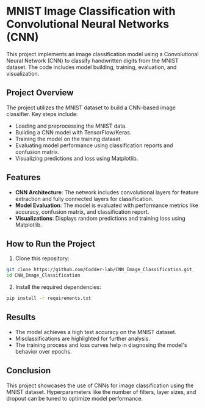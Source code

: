 
# MNIST Image Classification with Convolutional Neural Networks (CNN)

This project implements an image classification model using a Convolutional Neural Network (CNN) to classify handwritten digits from the MNIST dataset. The code includes model building, training, evaluation, and visualization.


## Project Overview

The project utilizes the MNIST dataset to build a CNN-based image classifier. Key steps include:

- Loading and preprocessing the MNIST data.
- Building a CNN model with TensorFlow/Keras.
- Training the model on the training dataset.
- Evaluating model performance using classification reports and confusion matrix.
- Visualizing predictions and loss using Matplotlib.  

## Features

- **CNN Architecture**: The network includes convolutional layers for feature extraction and fully connected layers for classification.
- **Model Evaluation**: The model is evaluated with performance metrics like accuracy, confusion matrix, and classification report.
- **Visualizations**: Displays random predictions and training loss using Matplotlib.
## How to Run the Project 

1. Clone this repository:
```bash
git clone https://github.com/Codder-lab/CNN_Image_Classification.git
cd CNN_Image_Classification
```

2. Install the required dependencies:
```bash
pip install -r requirements.txt
```
## Results

- The model achieves a high test accuracy on the MNIST dataset.
- Misclassifications are highlighted for further analysis.
- The training process and loss curves help in diagnosing the model's behavior over epochs.

## Conclusion

This project showcases the use of CNNs for image classification using the MNIST dataset. Hyperparameters like the number of filters, layer sizes, and dropout can be tuned to optimize model performance.


